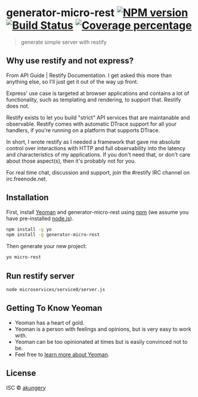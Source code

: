 # generator-micro-rest [![NPM version][npm-image]][npm-url] [![Build Status][travis-image]][travis-url] [![Coverage percentage][coveralls-image]][coveralls-url]
> generate simple server with restify

## Why use restify and not express?

From API Guide | Restify Documentation. I get asked this more than anything else, so I'll just get it out of the way up front.

Express' use case is targeted at browser applications and contains a lot of functionality, such as templating and rendering, to support that. Restify does not.

Restify exists to let you build "strict" API services that are maintanable and observable. Restify comes with automatic DTrace support for all your handlers, if you're running on a platform that supports DTrace.

In short, I wrote restify as I needed a framework that gave me absolute control over interactions with HTTP and full observability into the latency and characteristics of my applications. If you don't need that, or don't care about those aspect(s), then it's probably not for you.

For real time chat, discussion and support, join the #restify IRC channel on irc.freenode.net.

## Installation

First, install [Yeoman](http://yeoman.io) and generator-micro-rest using [npm](https://www.npmjs.com/) (we assume you have pre-installed [node.js](https://nodejs.org/)).

```bash
npm install -g yo
npm install -g generator-micro-rest
```

Then generate your new project:

```bash
yo micro-rest
```

## Run restify server

```bash
node microservices/service0/server.js
```

## Getting To Know Yeoman

 * Yeoman has a heart of gold.
 * Yeoman is a person with feelings and opinions, but is very easy to work with.
 * Yeoman can be too opinionated at times but is easily convinced not to be.
 * Feel free to [learn more about Yeoman](http://yeoman.io/).

## License

ISC © [akungery](https://instagram.com/gery.wibowo)


[npm-image]: https://badge.fury.io/js/generator-micro-rest.svg
[npm-url]: https://npmjs.org/package/generator-micro-rest
[travis-image]: https://travis-ci.org/monkeymars/generator-micro-rest.svg?branch=master
[travis-url]: https://travis-ci.org/monkeymars/generator-micro-rest
[daviddm-image]: https://david-dm.org/monkeymars/generator-micro-rest.svg?theme=shields.io
[daviddm-url]: https://david-dm.org/monkeymars/generator-micro-rest
[coveralls-image]: https://coveralls.io/repos/monkeymars/generator-micro-rest/badge.svg
[coveralls-url]: https://coveralls.io/r/monkeymars/generator-micro-rest
